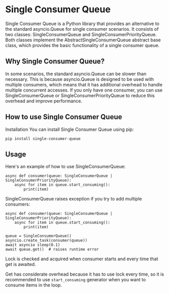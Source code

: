 # Single Consumer Queue
Single Consumer Queue is a Python library that provides an alternative to the standard asyncio.Queue for single consumer scenarios. It consists of two classes: SingleConsumerQueue and SingleConsumerPriorityQueue. Both classes implement the AbstractSingleConsumerQueue abstract base class, which provides the basic functionality of a single consumer queue.

## Why Single Consumer Queue?
In some scenarios, the standard asyncio.Queue can be slower than necessary. This is because asyncio.Queue is designed to be used with multiple consumers, which means that it has additional overhead to handle multiple concurrent accesses. If you only have one consumer, you can use SingleConsumerQueue or SingleConsumerPriorityQueue to reduce this overhead and improve performance.

## How to use Single Consumer Queue
Installation
You can install Single Consumer Queue using pip:

```pip install single-consumer-queue```

## Usage
Here's an example of how to use SingleConsumerQueue:

```
async def consumer(queue: SingleConsumerQueue | SingleConsumerPriorityQueue):
    async for item in queue.start_consuming():
        print(item)
```

SingleConsumerQueue raises exception if you try to add multiple consumers:

```
async def consumer(queue: SingleConsumerQueue | SingleConsumerPriorityQueue):
    async for item in queue.start_consuming():
        print(item)

queue = SingleConsumerQueue()
asyncio.create_task(consumer(queue))
await asyncio sleep(0.1)
await queue.get()  # raises runtime error
```

Lock is checked and acquired when consumer starts and every time that get is awaited.

Get has considerate overhead because it has to use lock every time, so it is recommended to use `start_consuming` generator when you want to consume items in the loop.
